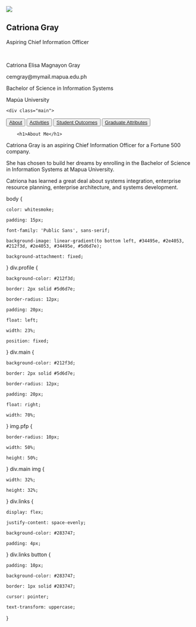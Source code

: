  <!DOCTYPE html>
<html>
<head>
<meta charset="utf-8">
<meta name="viewport" content="width=device-width, initial-scale=1">
<title>SOIT-IT Portfolio</title>
<link rel="stylesheet" type="text/css" href="style.css">
<link rel="preconnect" href="https://fonts.googleapis.com">
<link rel="preconnect" href="https://fonts.gstatic.com" crossorigin>
<link href="https://fonts.googleapis.com/css2?family=Public+Sans:wght@300&display=swap" rel="stylesheet">
</head>
<body>
<div class="profile">
<img class="pfp" src="https://t4.ftcdn.net/jpg/02/15/84/43/360_F_215844325_ttX9YiIIyeaR7Ne6EaLLjMAmy4GvPC69.jpg">
<h2>Catriona Gray</h2>
<p>Aspiring Chief Information Officer</p>
<br>
<p>Catriona Elisa Magnayon Gray</p>
<p>cemgray@mymail.mapua.edu.ph</p>
<p>Bachelor of Science in Information Systems</p>
<p>Mapúa University </p>
</div>
 
	<div class="main">
<div class="links">
<button><a href="index.html">About</a></button>
<button><a href="activities.html">Activities</a></button>
<button><a href="studoutcomes.html">Student Outcomes</a></button>
<button><a href="gradattrbs.html">Graduate Attributes</a></button>
</div>
 
		<h1>About Me</h1>
<p>Catriona Gray is an aspiring Chief Information Officer for a Fortune 500 company.</p>
<p>She has chosen to build her dreams by enrolling in the Bachelor of Science in Information Systems at Mapua University.</p>
<p>Catriona has learned a great deal about systems integration, enterprise resource planning, enterprise architecture, and systems development.</p>
</div>
 
</body>
</html>
 
 
 
body {

	color: whitesmoke;

	padding: 15px;

	font-family: 'Public Sans', sans-serif;

	background-image: linear-gradient(to bottom left, #34495e, #2e4053, #212f3d, #2e4053, #34495e, #5d6d7e);

	background-attachment: fixed;

}
 div.profile {

	background-color: #212f3d;

	border: 2px solid #5d6d7e;

	border-radius: 12px;

	padding: 20px;

	float: left;

	width: 23%;

	position: fixed;

}
 div.main {

	background-color: #212f3d;

	border: 2px solid #5d6d7e;

	border-radius: 12px;

	padding: 20px;

	float: right;

	width: 70%;

}
 img.pfp {

	border-radius: 10px;

	width: 50%;

	height: 50%;

}
 div.main img {

	width: 32%;

	height: 32%;

}
 div.links {

	display: flex;

	justify-content: space-evenly;

	background-color: #283747;

	padding: 4px;

}
 div.links button {

	padding: 10px;

	background-color: #283747;

	border: 1px solid #283747;

	cursor: pointer;

	text-transform: uppercase;

}
 
